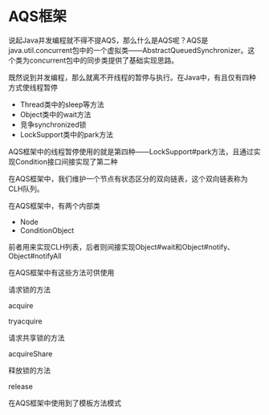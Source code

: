 # AQS框架

说起Java并发编程就不得不提AQS，那么什么是AQS呢？AQS是java.util.concurrent包中的一个虚拟类——AbstractQueuedSynchronizer。这个类为concurrent包中的同步类提供了基础实现思路。

既然说到并发编程，那么就离不开线程的暂停与执行。在Java中，有且仅有四种方式使线程暂停

- Thread类中的sleep等方法
- Object类中的wait方法
- 竞争synchronized锁
- LockSupport类中的park方法

AQS框架中的线程暂停使用的就是第四种——LockSupport#park方法，且通过实现Condition接口间接实现了第二种

在AQS框架中，我们维护一个节点有状态区分的双向链表，这个双向链表称为CLH队列。

在AQS框架中，有两个内部类

- Node
- ConditionObject

前者用来实现CLH列表，后者则间接实现Object#wait和Object#notify、Object#notifyAll

在AQS框架中有这些方法可供使用

请求锁的方法

acquire

tryacquire

请求共享锁的方法

acquireShare

释放锁的方法

release

在AQS框架中使用到了模板方法模式